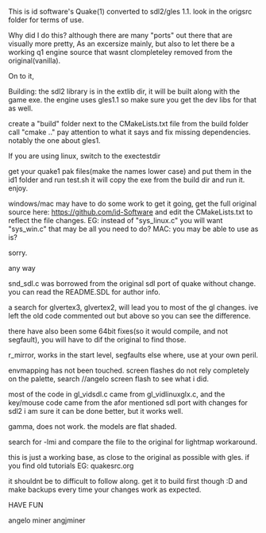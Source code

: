 This is id software's Quake(1)
converted to sdl2/gles 1.1.
look in the origsrc folder for terms of use.

Why did I do this?
although there are many "ports" out there
that are visually more pretty,
As an excersize mainly,
but also to let there be a working q1 engine source
that wasnt clompleteley removed from the original(vanilla).

On to it,

Building:
the sdl2 library is in the extlib dir,
it will be built along with the game exe.
the engine uses gles1.1 so make sure you get the dev libs for that as well.

create a "build" folder next to the CMakeLists.txt file
from the build folder call "cmake .."
pay attention to what it says and fix missing dependencies.
notably the one about gles1.

If you are using linux,
switch to the exectestdir

get your quake1 pak files(make the names lower case)
and put them in the id1 folder
and run test.sh
it will copy the exe from the build dir
and run it.
enjoy.

windows/mac
may have to do some work to get it going,
get the full original source here:
https://github.com/id-Software
and edit the CMakeLists.txt to reflect the file changes.
EG:
instead of "sys_linux.c"
you will want "sys_win.c"
that may be all you need to do?
MAC:
you may be able to use as is?

sorry.

any way 

snd_sdl.c was borrowed from the original sdl port of quake
without change.
you can read the README.SDL for author info.

a search for glvertex3, glvertex2,
will lead you to most of the gl changes.
ive left the old code commented out but above
so you can see the difference.

there have also been some 64bit fixes(so it would compile, and not segfault),
you will have to dif the original to find those.

r_mirror, works in the start level, segfaults else where, use at your own peril.

envmapping has not been touched.
screen flashes do not rely completely on the palette,
search //angelo screen flash to see what i did.

most of the code in gl_vidsdl.c came from gl_vidlinuxglx.c, 
and the key/mouse code came from the afor mentioned sdl port with changes for sdl2
i am sure it can be done better, but it works well.

gamma, does not work.
the models are flat shaded.

search for -lmi and compare the file to the original for lightmap workaround.

this is just a working base, as close to the original as possible with gles.
if you find old tutorials EG:
quakesrc.org

it shouldnt be to difficult to follow along.
get it to build first though :D
and make backups every time your changes work as expected.

HAVE FUN

angelo miner
angjminer


